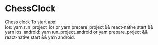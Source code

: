# ChessClock
Chess clock
To start app:  
ios: yarn run_project_ios or yarn prepare_project && react-native start && yarn ios. 
android: yarn run_project_android or yarn prepare_project && react-native start &&  yarn android. 

